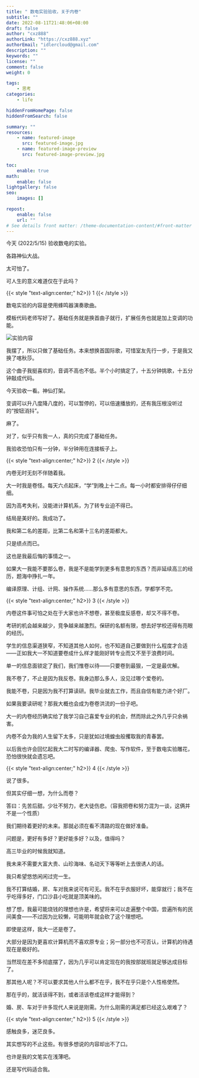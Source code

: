 ```yaml
---
title: " 数电实验验收，关于内卷"
subtitle: ""
date: 2022-08-11T21:48:06+08:00
draft: false
author: "cxz888"
authorLink: "https://cxz888.xyz"
authorEmail: "idlercloud@gmail.com"
description: ""
keywords: ""
license: ""
comment: false
weight: 0

tags:
    - 思考
categories:
    - life

hiddenFromHomePage: false
hiddenFromSearch: false

summary: ""
resources:
    - name: featured-image
      src: featured-image.jpg
    - name: featured-image-preview
      src: featured-image-preview.jpg

toc:
    enable: true
math:
    enable: false
lightgallery: false
seo:
    images: []

repost:
    enable: false
    url: ""
# See details front matter: /theme-documentation-content/#front-matter
---
```


今天 (2022/5/15) 验收数电的实验。

各路神仙大战。

太可怕了。

<!--more-->

可人生的意义难道仅在于此吗？

{{< style "text-align:center;" h2>}}
1
{{< /style >}}

数电实验的内容是使用蜂鸣器演奏歌曲。

模板代码老师写好了。基础任务就是换首曲子就行，扩展任务也就是加上变调的功能。

![实验内容](/images/thought_about_involution_1.png)

我摆了，所以只做了基础任务。本来想换首国际歌，可惜室友先行一步，于是我又换了喀秋莎。

这个曲子我挺喜欢的，音调不高也不低。半个小时搞定了，十五分钟挑歌，十五分钟敲成代码。

今天验收一看。神仙打架。

变调可以升八度降八度的，可以暂停的，可以倍速播放的，还有我压根没听过的“按钮消抖”。

麻了。

对了，似乎只有我一人，真的只完成了基础任务。

我验收恐怕只有一分钟，半分钟用在连接板子上。

{{< style "text-align:center;" h2>}}
2
{{< /style >}}

内卷无时无刻不伴随着我。

大一时我是卷怪。每天六点起床，“学”到晚上十二点。每一小时都安排得仔仔细细。

因为高考失利，没能进计算机系，为了转专业迫不得已。

结局是美好的。我成功了。

我和第二名的差距，比第二名和第十三名的差距都大。

只是绩点而已。

这也是我最后悔的事情之一。

如果大一我能不要那么卷，我是不是能学到更多有意思的东西？而非延续高三的经历，题海中挣扎一年。

编译原理、计组、计网、操作系统……那么多有意思的东西，学都学不完。

{{< style "text-align:center;" h2>}}
3
{{< /style >}}

内卷这件事可怕之处在于大家也许不想卷，甚至极度反感卷，却又不得不卷。

考研的机会越来越少，竞争越来越激烈。保研的名额有限，想去好学校还得有亮眼的经历。

学生的信息渠道狭窄，不知道其他人如何，也不知道自己要做到什么程度才合适——正如我大一不知道要卷成什么样才能刚好转专业而又不至于浪费时间。

单一的信息面锁定了我们，我们惟卷以待——只要卷到最狠，一定是最优解。

我不卷了，不止是因为我反卷。我身边那么多人，没见过哪个爱卷的。

我能不卷，只是因为我不打算读研。我毕业就去工作，而且自信有能力进个好厂。

如果我要读研呢？那我大概也会成为卷卷洪流的一份子吧。

大一的内卷经历确实给了我学习自己喜爱专业的机会，然而除此之外几乎只余祸害。

内卷不会为我的人生留下太多，只是犹如过境蝗虫般攫取我的青春罢。

以后我也许会回忆起我大二时写的编译器、爬虫、写作软件，至于数电实验雕花，恐怕很快就会遗忘吧。

{{< style "text-align:center;" h2>}}
4
{{< /style >}}

说了很多。

但其实仔细一想，为什么而卷？

答曰：先苦后甜。少壮不努力，老大徒伤悲。（容我把卷和努力混为一谈，这俩并不是一个性质）

我们期待着更好的未来。那就必须在看不清路的现在做好准备。

问题是，更好有多好？更好能多好？以及，值得吗？

高三毕业的时候我就知道。

我未来不需要大富大贵、山珍海味、名动天下等等听上去很诱人的话。

我只希望悠悠闲闲过完一生。

我不打算结婚，房、车对我来说可有可无。我不在乎衣服好坏，能穿就行；我不在乎吃得多好，门口沙县小吃就是顶美味的。

想了想，我最可能烧钱的理想也许是，希望将来可以走遍整个中国，尝遍所有的民间美食——不过因为比较懒，可能明年就会砍了这个理想吧。

即使是这样，我大一还是卷了。

大部分是因为更喜欢计算机而不喜欢原专业；另一部分也不可否认，计算机的待遇现在是极好的。

当然现在差不多彻底摆了，因为几乎可以肯定现在的我按部就班就足够达成目标了。

那其他人呢？不可以要求其他人什么都不在乎，我不在乎只是个人性格使然。

那在乎的，就活该得不到，或者活该卷成这样才能得到？

婚、房、车对于许多现代人来说是刚需。为什么刚需的满足都已经这么艰难了？

{{< style "text-align:center;" h2>}}
5
{{< /style >}}

感触良多，迷茫良多。

其实想写的不止这些。有很多想说的内容却出不了口。

也许是我的文笔实在浅薄吧。

还是写代码适合我。
